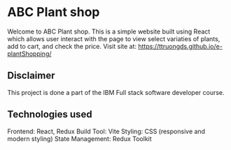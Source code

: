 # ABC Plant shop
Welcome to ABC Plant shop. 
This is a simple website built using React which allows user interact with the page to view select variaties of plants, add to cart, and check the price.
Visit site at: https://ttruongds.github.io/e-plantShopping/

## Disclaimer
This project is done a part of the IBM Full stack software developer course. 

## Technologies used
Frontend: React, Redux
Build Tool: Vite
Styling: CSS (responsive and modern styling)
State Management: Redux Toolkit


